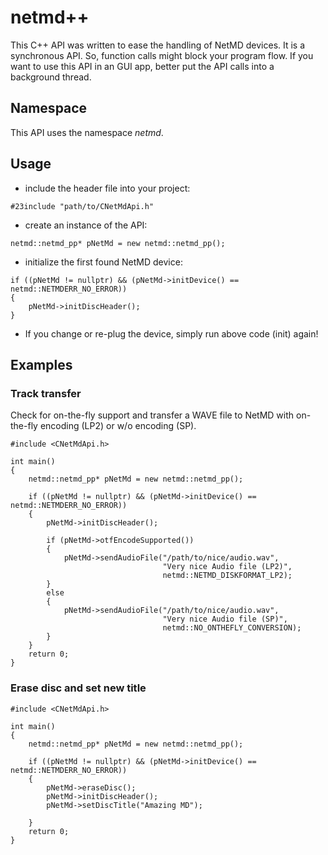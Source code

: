 # netmd++
This C++ API was written to ease the handling of NetMD devices. It is a synchronous API. So, function calls might block your program flow. If you want to use this API in an GUI app, better put the API calls into a background thread.

## Namespace
This API uses the namespace *netmd*.

## Usage

 - include the header file into your project:
~~~{c++}
#23include "path/to/CNetMdApi.h"
~~~

 - create an instance of the API:
~~~{c++}
netmd::netmd_pp* pNetMd = new netmd::netmd_pp();
~~~

 - initialize the first found NetMD device:
~~~{c++}
if ((pNetMd != nullptr) && (pNetMd->initDevice() == netmd::NETMDERR_NO_ERROR))
{
    pNetMd->initDiscHeader();
}
~~~

 - If you change or re-plug the device, simply run above code (init) again!

## Examples
### Track transfer
Check for on-the-fly support and transfer a WAVE file to NetMD with on-the-fly encoding (LP2) or w/o encoding (SP).

~~~{c++}
#include <CNetMdApi.h>

int main()
{
    netmd::netmd_pp* pNetMd = new netmd::netmd_pp();

    if ((pNetMd != nullptr) && (pNetMd->initDevice() == netmd::NETMDERR_NO_ERROR))
    {
        pNetMd->initDiscHeader();

        if (pNetMd->otfEncodeSupported())
        {
            pNetMd->sendAudioFile("/path/to/nice/audio.wav", 
                                  "Very nice Audio file (LP2)", 
                                  netmd::NETMD_DISKFORMAT_LP2);
        }
        else
        {
            pNetMd->sendAudioFile("/path/to/nice/audio.wav", 
                                  "Very nice Audio file (SP)", 
                                  netmd::NO_ONTHEFLY_CONVERSION);
        }
    }
    return 0;
}
~~~

### Erase disc and set new title
~~~{c++}
#include <CNetMdApi.h>

int main()
{
    netmd::netmd_pp* pNetMd = new netmd::netmd_pp();

    if ((pNetMd != nullptr) && (pNetMd->initDevice() == netmd::NETMDERR_NO_ERROR))
    {
        pNetMd->eraseDisc();
        pNetMd->initDiscHeader();
        pNetMd->setDiscTitle("Amazing MD");

    }
    return 0;
}
~~~